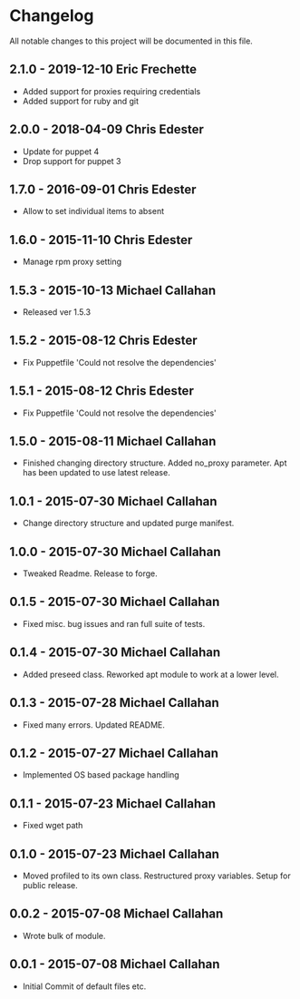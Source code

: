 # Changelog

All notable changes to this project will be documented in this file.

## 2.1.0 - 2019-12-10  Eric Frechette
- Added support for proxies requiring credentials
- Added support for ruby and git

## 2.0.0 - 2018-04-09  Chris Edester
- Update for puppet 4
- Drop support for puppet 3

## 1.7.0 - 2016-09-01  Chris Edester
- Allow to set individual items to absent

## 1.6.0 - 2015-11-10  Chris Edester
- Manage rpm proxy setting

## 1.5.3 - 2015-10-13  Michael Callahan
- Released ver 1.5.3

## 1.5.2 - 2015-08-12  Chris Edester
- Fix Puppetfile 'Could not resolve the dependencies'

## 1.5.1 - 2015-08-12  Chris Edester
- Fix Puppetfile 'Could not resolve the dependencies'

## 1.5.0 - 2015-08-11  Michael Callahan
- Finished changing directory structure. Added no_proxy parameter. Apt has been updated to use latest release.

## 1.0.1 - 2015-07-30  Michael Callahan
- Change directory structure and updated purge manifest.

## 1.0.0 - 2015-07-30  Michael Callahan
- Tweaked Readme. Release to forge.

## 0.1.5 - 2015-07-30  Michael Callahan
- Fixed misc. bug issues and ran full suite of tests.

## 0.1.4 - 2015-07-30  Michael Callahan
- Added preseed class. Reworked apt module to work at a lower level.

## 0.1.3 - 2015-07-28  Michael Callahan
- Fixed many errors. Updated README.

## 0.1.2 - 2015-07-27  Michael Callahan
- Implemented OS based package handling

## 0.1.1 - 2015-07-23  Michael Callahan
- Fixed wget path

## 0.1.0 - 2015-07-23  Michael Callahan
- Moved profiled to its own class. Restructured proxy variables. Setup for public release.

## 0.0.2 - 2015-07-08  Michael Callahan
- Wrote bulk of module.

## 0.0.1 - 2015-07-08  Michael Callahan
- Initial Commit of default files etc.
